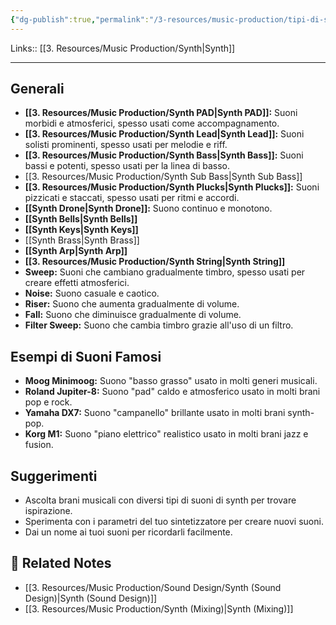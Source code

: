 ```yaml
---
{"dg-publish":true,"permalink":"/3-resources/music-production/tipi-di-suoni-di-synth/","tags":["type/note"]}
---
```


Links:: [[3. Resources/Music Production/Synth\|Synth]]

---
## Generali

- **[[3. Resources/Music Production/Synth PAD\|Synth PAD]]:** Suoni morbidi e atmosferici, spesso usati come accompagnamento.
- **[[3. Resources/Music Production/Synth Lead\|Synth Lead]]:** Suoni solisti prominenti, spesso usati per melodie e riff.
- **[[3. Resources/Music Production/Synth Bass\|Synth Bass]]:** Suoni bassi e potenti, spesso usati per la linea di basso.
- [[3. Resources/Music Production/Synth Sub Bass\|Synth Sub Bass]]
- **[[3. Resources/Music Production/Synth Plucks\|Synth Plucks]]:** Suoni pizzicati e staccati, spesso usati per ritmi e accordi.
- **[[Synth Drone\|Synth Drone]]:** Suono continuo e monotono.
- **[[Synth Bells\|Synth Bells]]**
- **[[Synth Keys\|Synth Keys]]**
- [[Synth Brass\|Synth Brass]]
- **[[Synth Arp\|Synth Arp]]**
- **[[3. Resources/Music Production/Synth String\|Synth String]]**
- **Sweep:** Suoni che cambiano gradualmente timbro, spesso usati per creare effetti atmosferici.
- **Noise:** Suono casuale e caotico.
- **Riser:** Suono che aumenta gradualmente di volume.
- **Fall:** Suono che diminuisce gradualmente di volume.
- **Filter Sweep:** Suono che cambia timbro grazie all'uso di un filtro.


## Esempi di Suoni Famosi

- **Moog Minimoog:** Suono "basso grasso" usato in molti generi musicali.
- **Roland Jupiter-8:** Suono "pad" caldo e atmosferico usato in molti brani pop e rock.
- **Yamaha DX7:** Suono "campanello" brillante usato in molti brani synth-pop.
- **Korg M1:** Suono "piano elettrico" realistico usato in molti brani jazz e fusion.


## Suggerimenti

- Ascolta brani musicali con diversi tipi di suoni di synth per trovare ispirazione.
- Sperimenta con i parametri del tuo sintetizzatore per creare nuovi suoni.
- Dai un nome ai tuoi suoni per ricordarli facilmente.



## 🔗 Related Notes

- [[3. Resources/Music Production/Sound Design/Synth (Sound Design)\|Synth (Sound Design)]]
- [[3. Resources/Music Production/Synth (Mixing)\|Synth (Mixing)]]

